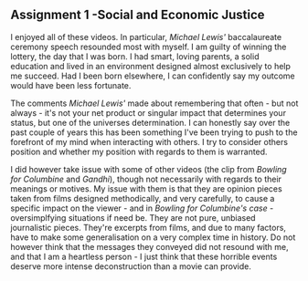 Assignment 1 -Social and Economic Justice
-----------------------------------------

I enjoyed all of these videos. In particular, _Michael Lewis'_ baccalaureate ceremony speech resounded most with myself. I am guilty of winning the lottery, the day that I was born. I had smart, loving parents, a solid education and lived in an environment designed almost exclusively to help me succeed. Had I been born elsewhere, I can confidently say my outcome would have been less fortunate. 

The comments _Michael Lewis'_ made about remembering that often - but not always - it's not your net product or singular impact that determines your status, but one of the universes determination. I can honestly say over the past couple of years this has been something I've been trying to push to the forefront of my mind when interacting with others. I try to consider others position and whether my position with regards to them is warranted. 

I did however take issue with some of other videos (the clip from _Bowling for Columbine_ and _Gandhi_), though not necessarily with regards to their meanings or motives. My issue with them is that they are opinion pieces taken from films designed methodically, and very carefully, to cause a specific impact on the viewer - and in _Bowling for Columbine's case_ - oversimplfying situations if need be. They are not pure, unbiased journalistic pieces. They're excerpts from films, and due to many factors, have to make some generalisation on a very complex time in history. Do not however think that the messages they conveyed did not resound with me, and that I am a heartless person - I just think that these horrible events deserve more intense deconstruction than a movie can provide.
